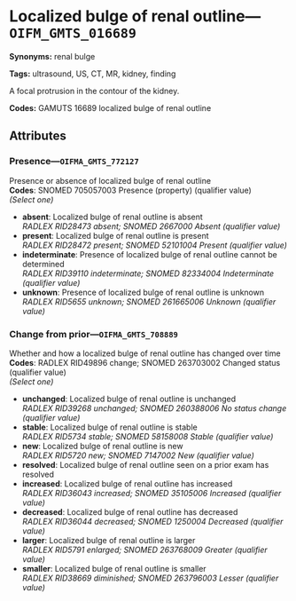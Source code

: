 # Localized bulge of renal outline—`OIFM_GMTS_016689`

**Synonyms:** renal bulge

**Tags:** ultrasound, US, CT, MR, kidney, finding

A focal protrusion in the contour of the kidney.

**Codes:** GAMUTS 16689 localized bulge of renal outline

## Attributes

### Presence—`OIFMA_GMTS_772127`

Presence or absence of localized bulge of renal outline  
**Codes**: SNOMED 705057003 Presence (property) (qualifier value)  
*(Select one)*

- **absent**: Localized bulge of renal outline is absent  
_RADLEX RID28473 absent; SNOMED 2667000 Absent (qualifier value)_
- **present**: Localized bulge of renal outline is present  
_RADLEX RID28472 present; SNOMED 52101004 Present (qualifier value)_
- **indeterminate**: Presence of localized bulge of renal outline cannot be determined  
_RADLEX RID39110 indeterminate; SNOMED 82334004 Indeterminate (qualifier value)_
- **unknown**: Presence of localized bulge of renal outline is unknown  
_RADLEX RID5655 unknown; SNOMED 261665006 Unknown (qualifier value)_

### Change from prior—`OIFMA_GMTS_708889`

Whether and how a localized bulge of renal outline has changed over time  
**Codes**: RADLEX RID49896 change; SNOMED 263703002 Changed status (qualifier value)  
*(Select one)*

- **unchanged**: Localized bulge of renal outline is unchanged  
_RADLEX RID39268 unchanged; SNOMED 260388006 No status change (qualifier value)_
- **stable**: Localized bulge of renal outline is stable  
_RADLEX RID5734 stable; SNOMED 58158008 Stable (qualifier value)_
- **new**: Localized bulge of renal outline is new  
_RADLEX RID5720 new; SNOMED 7147002 New (qualifier value)_
- **resolved**: Localized bulge of renal outline seen on a prior exam has resolved  
- **increased**: Localized bulge of renal outline has increased  
_RADLEX RID36043 increased; SNOMED 35105006 Increased (qualifier value)_
- **decreased**: Localized bulge of renal outline has decreased  
_RADLEX RID36044 decreased; SNOMED 1250004 Decreased (qualifier value)_
- **larger**: Localized bulge of renal outline is larger  
_RADLEX RID5791 enlarged; SNOMED 263768009 Greater (qualifier value)_
- **smaller**: Localized bulge of renal outline is smaller  
_RADLEX RID38669 diminished; SNOMED 263796003 Lesser (qualifier value)_